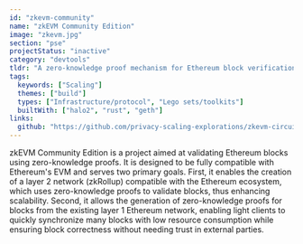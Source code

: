 ```yaml
---
id: "zkevm-community"
name: "zkEVM Community Edition"
image: "zkevm.jpg"
section: "pse"
projectStatus: "inactive"
category: "devtools"
tldr: "A zero-knowledge proof mechanism for Ethereum block verification."
tags:
  keywords: ["Scaling"]
  themes: ["build"]
  types: ["Infrastructure/protocol", "Lego sets/toolkits"]
  builtWith: ["halo2", "rust", "geth"]
links:
  github: "https://github.com/privacy-scaling-explorations/zkevm-circuits"
---
```


zkEVM Community Edition is a project aimed at validating Ethereum blocks using zero-knowledge proofs. It is designed to be fully compatible with Ethereum's EVM and serves two primary goals. First, it enables the creation of a layer 2 network (zkRollup) compatible with the Ethereum ecosystem, which uses zero-knowledge proofs to validate blocks, thus enhancing scalability. Second, it allows the generation of zero-knowledge proofs for blocks from the existing layer 1 Ethereum network, enabling light clients to quickly synchronize many blocks with low resource consumption while ensuring block correctness without needing trust in external parties.
